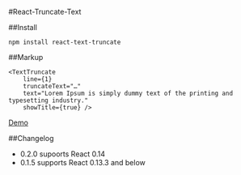 #React-Truncate-Text

##Install
```
npm install react-text-truncate
```

##Markup
```
<TextTruncate
	line={1}
	truncateText="…"
	text="Lorem Ipsum is simply dummy text of the printing and typesetting industry."
	showTitle={true} />
```

[Demo](http://shinychang.github.io/React-Text-Truncate/)


##Changelog
* 0.2.0 supoorts React 0.14
* 0.1.5 supports React 0.13.3 and below
